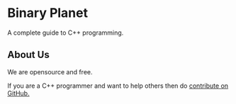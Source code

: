 # Binary Planet
A complete guide to C++ programming.

## About Us
We are opensource and free.

If you are a C++ programmer and want to help others then do [contribute on GitHub.](https://github.com/binary-planet/cpp)
